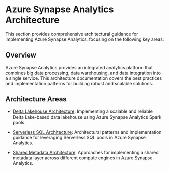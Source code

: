 # Azure Synapse Analytics Architecture

This section provides comprehensive architectural guidance for implementing Azure Synapse Analytics, focusing on the following key areas:

## Overview

Azure Synapse Analytics provides an integrated analytics platform that combines big data processing, data warehousing, and data integration into a single service. This architecture documentation covers the best practices and implementation patterns for building robust and scalable solutions.

## Architecture Areas

- [Delta Lakehouse Architecture](./delta-lakehouse/index.md): Implementing a scalable and reliable Delta Lake-based data lakehouse using Azure Synapse Analytics Spark pools.

- [Serverless SQL Architecture](../serverless-sql/index.md): Architectural patterns and implementation guidance for leveraging Serverless SQL pools in Azure Synapse Analytics.

- [Shared Metadata Architecture](./shared-metadata/index.md): Approaches for implementing a shared metadata layer across different compute engines in Azure Synapse Analytics.
